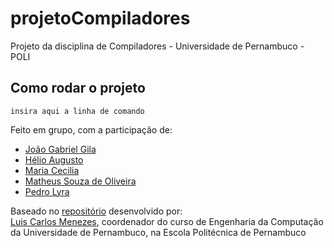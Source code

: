 # projetoCompiladores
Projeto da disciplina de Compiladores - Universidade de Pernambuco - POLI

## Como rodar o projeto
``` insira aqui a linha de comando ```

Feito em grupo, com a participação de:  
 - [João Gabriel Gila](https://github.com/joaogabrieltg)  
 - [Hélio Augusto]()  
 - [Maria Cecilia]()  
 - [Matheus Souza de Oliveira](https://github.com/patitow)  
 - [Pedro Lyra]()  

Baseado no [repositório](https://github.com/lcsm-ecomp/Compiladores2023.1) desenvolvido por:    
  [Luis Carlos Menezes](https://github.com/lcsm-ecomp), coordenador do curso de Engenharia da Computação da Universidade de Pernambuco, na Escola Politécnica de Pernambuco
